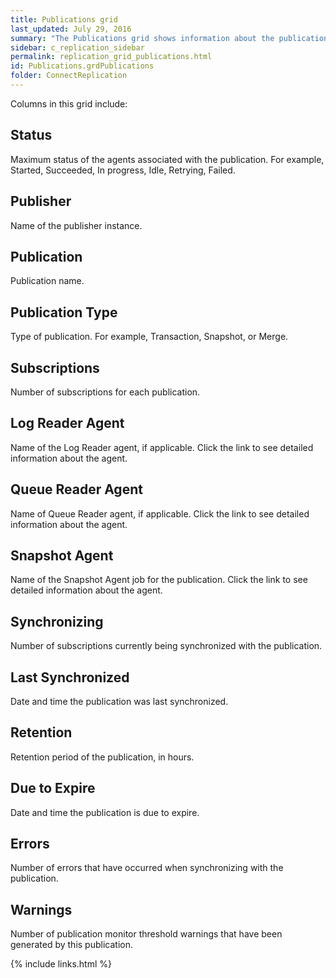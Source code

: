 ```yaml
---
title: Publications grid
last_updated: July 29, 2016
summary: "The Publications grid shows information about the publications at the publisher."
sidebar: c_replication_sidebar
permalink: replication_grid_publications.html
id: Publications.grdPublications
folder: ConnectReplication
---
```


Columns in this grid include:

## Status

Maximum status of the agents associated with the publication. For example, Started, Succeeded, In progress, Idle, Retrying, Failed.

## Publisher

Name of the publisher instance.

## Publication

Publication name.

## Publication Type

Type of publication. For example, Transaction, Snapshot, or Merge.

## Subscriptions

Number of subscriptions for each publication.

## Log Reader Agent

Name of the Log Reader agent, if applicable. Click the link to see detailed information about the agent.

## Queue Reader Agent

Name of Queue Reader agent, if applicable. Click the link to see detailed information about the agent.

## Snapshot Agent

Name of the Snapshot Agent job for the publication. Click the link to see detailed information about the agent.

## Synchronizing

Number of subscriptions currently being synchronized with the publication.

## Last Synchronized

Date and time the publication was last synchronized.

## Retention

Retention period of the publication, in hours.

## Due to Expire

Date and time the publication is due to expire.

## Errors

Number of errors that have occurred when synchronizing with the publication.

## Warnings

Number of publication monitor threshold warnings that have been generated by this publication.



{% include links.html %}
